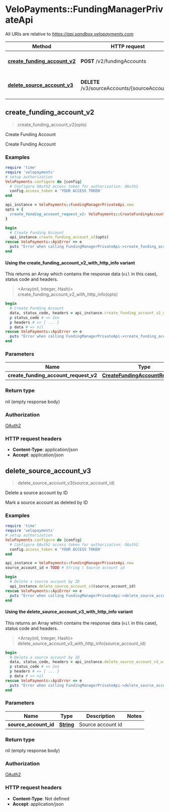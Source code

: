 # VeloPayments::FundingManagerPrivateApi

All URIs are relative to *https://api.sandbox.velopayments.com*

| Method | HTTP request | Description |
| ------ | ------------ | ----------- |
| [**create_funding_account_v2**](FundingManagerPrivateApi.md#create_funding_account_v2) | **POST** /v2/fundingAccounts | Create Funding Account |
| [**delete_source_account_v3**](FundingManagerPrivateApi.md#delete_source_account_v3) | **DELETE** /v3/sourceAccounts/{sourceAccountId} | Delete a source account by ID |


## create_funding_account_v2

> create_funding_account_v2(opts)

Create Funding Account

Create Funding Account

### Examples

```ruby
require 'time'
require 'velopayments'
# setup authorization
VeloPayments.configure do |config|
  # Configure OAuth2 access token for authorization: OAuth2
  config.access_token = 'YOUR ACCESS TOKEN'
end

api_instance = VeloPayments::FundingManagerPrivateApi.new
opts = {
  create_funding_account_request_v2: VeloPayments::CreateFundingAccountRequestV2.new({type: 'FBO', name: 'name_example', payor_id: 'payor_id_example'}) # CreateFundingAccountRequestV2 | 
}

begin
  # Create Funding Account
  api_instance.create_funding_account_v2(opts)
rescue VeloPayments::ApiError => e
  puts "Error when calling FundingManagerPrivateApi->create_funding_account_v2: #{e}"
end
```

#### Using the create_funding_account_v2_with_http_info variant

This returns an Array which contains the response data (`nil` in this case), status code and headers.

> <Array(nil, Integer, Hash)> create_funding_account_v2_with_http_info(opts)

```ruby
begin
  # Create Funding Account
  data, status_code, headers = api_instance.create_funding_account_v2_with_http_info(opts)
  p status_code # => 2xx
  p headers # => { ... }
  p data # => nil
rescue VeloPayments::ApiError => e
  puts "Error when calling FundingManagerPrivateApi->create_funding_account_v2_with_http_info: #{e}"
end
```

### Parameters

| Name | Type | Description | Notes |
| ---- | ---- | ----------- | ----- |
| **create_funding_account_request_v2** | [**CreateFundingAccountRequestV2**](CreateFundingAccountRequestV2.md) |  | [optional] |

### Return type

nil (empty response body)

### Authorization

[OAuth2](../README.md#OAuth2)

### HTTP request headers

- **Content-Type**: application/json
- **Accept**: application/json


## delete_source_account_v3

> delete_source_account_v3(source_account_id)

Delete a source account by ID

Mark a source account as deleted by ID

### Examples

```ruby
require 'time'
require 'velopayments'
# setup authorization
VeloPayments.configure do |config|
  # Configure OAuth2 access token for authorization: OAuth2
  config.access_token = 'YOUR ACCESS TOKEN'
end

api_instance = VeloPayments::FundingManagerPrivateApi.new
source_account_id = TODO # String | Source account id

begin
  # Delete a source account by ID
  api_instance.delete_source_account_v3(source_account_id)
rescue VeloPayments::ApiError => e
  puts "Error when calling FundingManagerPrivateApi->delete_source_account_v3: #{e}"
end
```

#### Using the delete_source_account_v3_with_http_info variant

This returns an Array which contains the response data (`nil` in this case), status code and headers.

> <Array(nil, Integer, Hash)> delete_source_account_v3_with_http_info(source_account_id)

```ruby
begin
  # Delete a source account by ID
  data, status_code, headers = api_instance.delete_source_account_v3_with_http_info(source_account_id)
  p status_code # => 2xx
  p headers # => { ... }
  p data # => nil
rescue VeloPayments::ApiError => e
  puts "Error when calling FundingManagerPrivateApi->delete_source_account_v3_with_http_info: #{e}"
end
```

### Parameters

| Name | Type | Description | Notes |
| ---- | ---- | ----------- | ----- |
| **source_account_id** | [**String**](.md) | Source account id |  |

### Return type

nil (empty response body)

### Authorization

[OAuth2](../README.md#OAuth2)

### HTTP request headers

- **Content-Type**: Not defined
- **Accept**: application/json

